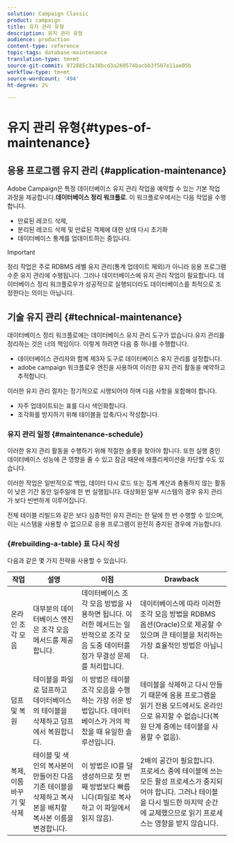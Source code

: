```yaml
---
solution: Campaign Classic
product: campaign
title: 유지 관리 유형
description: 유지 관리 유형
audience: production
content-type: reference
topic-tags: database-maintenance
translation-type: tm+mt
source-git-commit: 972885c3a38bcd3a260574bacbb3f507e11ae05b
workflow-type: tm+mt
source-wordcount: '494'
ht-degree: 2%

---
```



# 유지 관리 유형{#types-of-maintenance}

## 응용 프로그램 유지 관리 {#application-maintenance}

Adobe Campaign은 특정 데이터베이스 유지 관리 작업을 예약할 수 있는 기본 작업 과정을 제공합니다.**데이터베이스 정리 워크플로**. 이 워크플로우에서는 다음 작업을 수행합니다.

* 만료된 레코드 삭제,
* 분리된 레코드 삭제 및 만료된 객체에 대한 상태 다시 초기화
* 데이터베이스 통계를 업데이트하는 중입니다.

>[!IMPORTANT]
>
>정리 작업은 주로 RDBMS 레벨 유지 관리(통계 업데이트 제외)가 아니라 응용 프로그램 수준 유지 관리에 수행됩니다. 그러나 데이터베이스에 유지 관리 작업이 필요합니다. 데이터베이스 정리 워크플로우가 성공적으로 실행되더라도 데이터베이스를 최적으로 조정한다는 의미는 아닙니다.

## 기술 유지 관리 {#technical-maintenance}

데이터베이스 정리 워크플로에는 데이터베이스 유지 관리 도구가 없습니다.유지 관리를 정리하는 것은 너의 책임이다. 이렇게 하려면 다음 중 하나를 수행합니다.

* 데이터베이스 관리자와 함께 제3자 도구로 데이터베이스 유지 관리를 설정합니다.
* adobe campaign 워크플로우 엔진을 사용하여 이러한 유지 관리 활동을 예약하고 추적합니다.

이러한 유지 관리 절차는 정기적으로 시행되어야 하며 다음 사항을 포함해야 합니다.

* 자주 업데이트되는 표를 다시 색인화합니다.
* 조각화를 방지하기 위해 테이블을 압축/다시 작성합니다.

### 유지 관리 일정 {#maintenance-schedule}

이러한 유지 관리 활동을 수행하기 위해 적절한 슬롯을 찾아야 합니다. 또한 실행 중인 데이터베이스 성능에 큰 영향을 줄 수 있고 잠금 때문에 애플리케이션을 차단할 수도 있습니다.

이러한 작업은 일반적으로 백업, 데이터 다시 로드 또는 집계 계산과 충돌하지 않는 활동이 낮은 기간 동안 일주일에 한 번 실행됩니다. 대상화된 일부 시스템의 경우 유지 관리가 보다 빈번하게 이루어집니다.

전체 테이블 리빌드와 같은 보다 심층적인 유지 관리는 한 달에 한 번 수행할 수 있으며, 이는 시스템을 사용할 수 없으므로 응용 프로그램이 완전히 중지된 경우에 가능합니다.

### {#rebuilding-a-table} 표 다시 작성

다음과 같은 몇 가지 전략을 사용할 수 있습니다.

<table> 
 <thead> 
  <tr> 
   <th> 작업 </th> 
   <th> 설명 </th> 
   <th> 이점 </th> 
   <th> Drawback </th> 
  </tr> 
 </thead> 
 <tbody> 
  <tr> 
   <td> 온라인 조각 모음<br /> </td> 
   <td> 대부분의 데이터베이스 엔진은 조각 모음 메서드를 제공합니다.<br /> </td> 
   <td> 데이터베이스 조각 모음 방법을 사용하면 됩니다. 이러한 메서드는 일반적으로 조각 모음 도중 데이터를 잠가 무결성 문제를 처리합니다.<br /> </td> 
   <td> 데이터베이스에 따라 이러한 조각 모음 방법을 RDBMS 옵션(Oracle)으로 제공할 수 있으며 큰 테이블을 처리하는 가장 효율적인 방법은 아닙니다.<br /> </td> 
  </tr> 
  <tr> 
   <td> 덤프 및 복원<br /> </td> 
   <td> 테이블을 파일로 덤프하고 데이터베이스의 테이블을 삭제하고 덤프에서 복원합니다.<br /> </td> 
   <td> 이 방법은 테이블 조각 모음을 수행하는 가장 쉬운 방법입니다. 데이터베이스가 거의 꽉 찼을 때 유일한 솔루션입니다.<br /> </td> 
   <td> 테이블을 삭제하고 다시 만들기 때문에 응용 프로그램을 읽기 전용 모드에서도 온라인으로 유지할 수 없습니다(복원 단계 중에는 테이블을 사용할 수 없음).<br /> </td> 
  </tr> 
  <tr> 
   <td> 복제, 이름 바꾸기 및 삭제<br /> </td> 
   <td> 테이블 및 색인의 복사본이 만들어진 다음 기존 테이블을 삭제하고 복사본을 배치할 복사본 이름을 변경합니다.<br /> </td> 
   <td> 이 방법은 IO를 덜 생성하므로 첫 번째 방법보다 빠릅니다(파일로 복사하고 이 파일에서 읽지 않음).<br /> </td> 
   <td> 2배의 공간이 필요합니다.<br /> 프로세스 중에 테이블에 쓰는 모든 활성 프로세스가 중지되어야 합니다. 그러나 테이블을 다시 빌드한 마지막 순간에 교체했으므로 읽기 프로세스는 영향을 받지 않습니다.<br /> </td> 
  </tr> 
 </tbody> 
</table>

